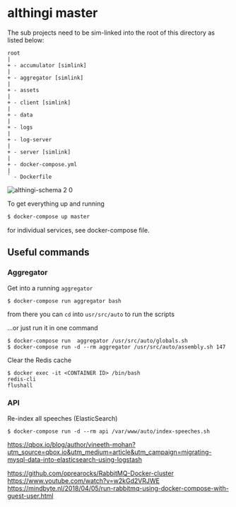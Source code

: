 # althingi master

The sub projects need to be sim-linked into the root of this directory
as listed below:

```
root
|
+ - accumulator [simlink]
|
+ - aggregator [simlink]
|
+ - assets
| 
+ - client [simlink]
|
+ - data
|
+ - logs
|
+ - log-server
|
+ - server [simlink]
| 
+ - docker-compose.yml
| 
` - Dockerfile
```

![althingi-schema 2 0](https://user-images.githubusercontent.com/386336/54566370-c53e8e00-4a24-11e9-99e7-8cedad9113b2.png)


To get everything up and running

```bash
$ docker-compose up master
```

for individual services, see docker-compose file.


## Useful commands

### Aggregator

Get into a running `aggregator`
```
$ docker-compose run aggregator bash
```
from there you can `cd` into `usr/src/auto` to run the scripts

...or just run it in one command
```
$ docker-compose run  aggregator /usr/src/auto/globals.sh
$ docker-compose run -d --rm aggregator /usr/src/auto/assembly.sh 147
```


Clear the Redis cache
```
$ docker exec -it <CONTAINER ID> /bin/bash
redis-cli
flushall
```

### API

Re-index all speeches (ElasticSearch)
```
$ docker-compose run -d --rm api /var/www/auto/index-speeches.sh
```



https://qbox.io/blog/author/vineeth-mohan?utm_source=qbox.io&utm_medium=article&utm_campaign=migrating-mysql-data-into-elasticsearch-using-logstash


https://github.com/oprearocks/RabbitMQ-Docker-cluster
https://www.youtube.com/watch?v=w2kGd2VRJWE
https://mindbyte.nl/2018/04/05/run-rabbitmq-using-docker-compose-with-guest-user.html
